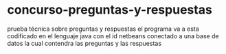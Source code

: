 # concurso-preguntas-y-respuestas
prueba técnica sobre preguntas y respuestas 
el programa va a esta codificado en el lenguaje java con el id netbeans conectado a una base de datos la cual contendra las preguntas y las respuestas 

